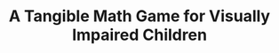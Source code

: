 ---
###############
# DO NOT EDIT
layout: publication
###############

###############
# TO EDIT
# pub title
title: A Tangible Math Game for Visually Impaired Children

# publication image
image:
 name: iceta-1.jpg
 alt-text: "iCETA: headphones, computer, mirror in the camera, tangible blocks and working area on top of the keyboard." # provide a short description for the image #a11y

# short description of the publication
description: "iCETA, an inclusive interactive system for math learning, designed through a set of participatory sessions with visually impaired children and their educators. iCETA supports math learning through the combination of tangible interaction with haptic and auditory feedback."

# authors of the publication
authors: "Ana Cristina Pires, Sebastian Marichal, Fernando Gonzalez-Perilli, Ewelina Bakala, Bruno Fleischer, Gustavo Sansone, Tiago Guerreiro"

# link to the pdf
pdf: /downloads/Piresetal2019_ATangibleMathGameforVisuallyImpairedChildren_ASSETS.pdf

conference-name: ASSETS 2019
venue: "- 21th International ACM SIGACCESS Conference on Computers and Accessibility. Pittsburgh, PA, USA. October, 2019"

projects:
 - inclusive_education

# area for filter purpose
area: inclusive_education
---
